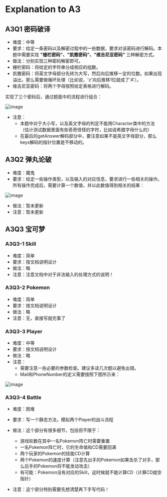 # Explanation to A3

## A3Q1 密码破译
- 难度：中等
- 要求：给定一条密码以及解密过程中的一些数据，要求对该密码进行解码。本题中需要实现 **"栅栏密码"、"凯撒密码"、"维吉尼亚密码"** 三种解密方式。
- 做法：分别实现三种密码解密即可。
 - 栅栏密码：将给定的字符串分成相应的组数。
 - 凯撒密码：将英文字母部分先转为大写，然后向后推移一定的位数。如果出现溢出，那么需要做循环处理（比如说，'z'向后推移1位就成了'A'）。
 - 维吉尼亚密码：将两个字母按照给定表格进行解码。

实现了三个密码后，通过题面中的流程进行组合：

![image](https://user-images.githubusercontent.com/64548919/161879894-4495e0da-8b01-43ce-a115-379959db5be9.png)

- 注意：
  - 本题中对于大小写，以及英文字母的判定不能用Character类中的方法（估计测试数据里面有些奇奇怪怪的字符，比如说希腊字母什么的）
  - 在最后的getAnswer解码部分中，要注意如果不是英文字母部分，那么keys解码的指针位置是不移动的。

## A3Q2 弹丸论破
- 难度：魔鬼
- 要求：给定一些操作类型，以及输入的对应信息，要求进行一些相关的操作。所有操作完成后，需要计算一个数值，并以此数值得到相关的结果：

![image](https://user-images.githubusercontent.com/64548919/161880421-ae1d85e0-86ae-4714-bacd-305a7cc8b898.png)
- 做法：暂未更新
- 注意：暂未更新

## A3Q3 宝可梦
### A3Q3-1 Skill
- 难度：简单
- 要求：按文档说明设计
- 做法：略
- 注意：注意文档中对于非法输入的处理方式的说明！

### A3Q3-2 Pokemon
- 难度：简单
- 要求：按文档说明设计
- 做法：略
- 注意：无，直接写就完事了

### A3Q3-3 Player
- 难度：中等
- 要求：按文档说明设计
- 做法：略
- 注意：
  - 需要注意一些必要的参数检查。建议多读几次题以避免出错。
  - Mail和PhoneNumber的定义需要按照下图所示来：

![image](https://user-images.githubusercontent.com/64548919/161881388-22ef819a-4988-4195-930b-44e55d7845d4.png)


### A3Q3-4 Battle
- 难度：困难
- 要求：写一个静态方法，模拟两个Player的战斗流程
- 做法：这个部分有很多细节，包括但不限于：
  - 游戏轮数在其中一名Pokemon阵亡时需要重置
  - 一名Pokemon阵亡时，它的生命值和CD需要回满
  - 两个玩家的Pokemon的技能CD计算
  - 两个Pokemon的速度计算（注意先出手的Pokemon如果击杀了对手，那么后手的Pokemon将不能发动攻击）
  - 有可能：Pokemon没有对应的Skill，这时候就不能计算CD（计算CD就空指针）

- 注意：这个部分特别需要先想清楚再下手写代码！
